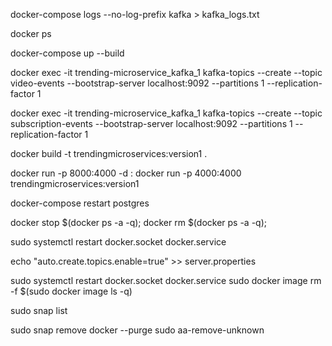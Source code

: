 docker-compose logs --no-log-prefix kafka > kafka_logs.txt

docker ps

docker-compose up --build

docker exec -it trending-microservice_kafka_1 kafka-topics --create --topic video-events --bootstrap-server localhost:9092 --partitions 1 --replication-factor 1

docker exec -it trending-microservice_kafka_1 kafka-topics --create --topic subscription-events --bootstrap-server localhost:9092 --partitions 1 --replication-factor 1

docker build -t trendingmicroservices:version1 .

docker run -p 8000:4000 -d <image-name>:<tag>
docker run -p 4000:4000 trendingmicroservices:version1

docker-compose restart postgres

docker stop $(docker ps -a -q);
docker rm $(docker ps -a -q);

sudo systemctl restart docker.socket docker.service

echo "auto.create.topics.enable=true" >> server.properties

sudo systemctl restart docker.socket docker.service
sudo docker image rm -f $(sudo docker image ls -q)

sudo snap list

sudo snap remove docker --purge
sudo aa-remove-unknown